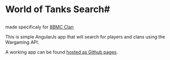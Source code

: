 # World of Tanks Search#
##  
made specificaly for [8BMC Clan](http://eu.wargaming.net/clans/500046531/)

This is simple AngularJs app that will search for players and clans using the Wargaming API. 

A working app can be found [hosted as Github pages](http://balexandre.github.io/8bmc-search).